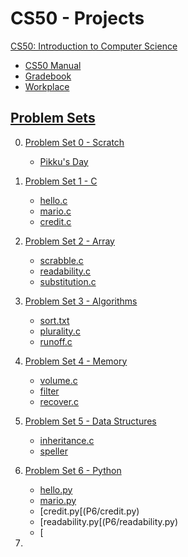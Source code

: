 # CS50 - Projects
[CS50: Introduction to Computer Science](https://cs50.harvard.edu/x/2024/)

- [CS50 Manual](https://manual.cs50.io/)
- [Gradebook](https://cs50.me/cs50x)
- [Workplace](https://cs50.dev/)

## [Problem Sets](https://cs50.harvard.edu/x/2024/psets/)

0. [Problem Set 0 - Scratch](https://cs50.harvard.edu/x/2024/psets/0/)
   
     - [Pikku's Day](https://scratch.mit.edu/projects/1103496517/)

1. [Problem Set 1 - C](https://cs50.harvard.edu/x/2024/psets/1/)

     - [hello.c](P1/hello.c)
     - [mario.c](P1/mario.c)
     - [credit.c](P1/credit.c)

2. [Problem Set 2 - Array](https://cs50.harvard.edu/x/2024/psets/2/)

      - [scrabble.c](P2/scrabble.c)
      - [readability.c](P2/readability.c)
      - [substitution.c](P2/substitution.c)

3. [Problem Set 3 - Algorithms](https://cs50.harvard.edu/x/2024/psets/3/)

      - [sort.txt](P3/sort_test.txt)
      - [plurality.c](P3/plurality.c)
      - [runoff.c](P3/runoff.c)
4. [Problem Set 4 - Memory](https://cs50.harvard.edu/x/2024/psets/4/)

      - [volume.c](P4/volume.c)
      - [filter](P4/filter)
      - [recover.c](P4/recover.c)
5. [Problem Set 5 - Data Structures](https://cs50.harvard.edu/x/2024/psets/5/)

      - [inheritance.c](P5/inheritance.c)
      - [speller](P5/speller)
6. [Problem Set 6 - Python](https://cs50.harvard.edu/x/2024/psets/6/)

      - [hello.py](P6/hello.py)
      - [mario.py](P6/mario.py)
      - [credit.py[(P6/credit.py)
      - [readability.py[(P6/readability.py)
      - [
7. 
